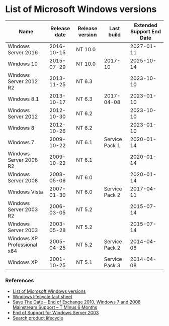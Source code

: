 
# List of Microsoft Windows versions
Name | Release date | Release version | Last build | Extended Support End Date
---- | ------------ | --------------- | ---------- | -------------------------
Windows Server 2016 | 2016-10-15 | NT 10.0 |   | 2027-01-11
Windows 10 | 2015-07-29 | NT 10.0 | 2017-10 | 2025-10-14
Windows Server 2012 R2 | 2013-11-25 | NT 6.3 |   | 2023-10-10
Windows 8.1 | 2013-10-17 | NT 6.3 | 2017-04-08 | 2023-01-10
Windows Server 2012 | 2012-10-30 | NT 6.2 |   | 2023-10-10
Windows 8 | 2012-10-26 | NT 6.2 |  | 2023-01-10
Windows 7 | 2009-10-22 | NT 6.1 | Service Pack 1 | 2020-01-14
Windows Server 2008 R2 | 2009-10-22 | NT 6.1 |  | 2020-01-14
Windows Server 2008 | 2008-05-06 | NT 6.0 |   | 2020-01-14 
Windows Vista | 2007-01-30 | NT 6.0 | Service Pack 2 | 2017-04-11
Windows Server 2003 R2 | 2006-03-05 | NT 5.2 |   | 2015-07-14
Windows Server 2003 | 2003-05-28 | NT 5.2 |  | 2015-07-14 
Windows XP Professional x64 | 2005-04-25 | NT 5.2 | Service Pack 2 | 2014-04-08
Windows XP | 2001-10-25 | NT 5.1 | Service Pack 3 | 2014-04-08

### References
* [List of Microsoft Windows versions](https://en.wikipedia.org/wiki/List_of_Microsoft_Windows_versions)
* [Windows lifecycle fact sheet](https://support.microsoft.com/en-sg/help/13853/windows-lifecycle-fact-sheet)
* [Save The Date – End of Exchange 2010, Windows 7 and 2008 Mainstream Support – T Minus 6 Months](https://blogs.technet.microsoft.com/rmilne/2014/07/24/save-the-date-end-of-exchange-2010-windows-7-and-2008-mainstream-support-t-minus-6-months/)
* [End of Support for Windows Server 2003](https://www.petri.com/windows-server-2003-end-of-support)
* [Search product lifecycle](https://support.microsoft.com/en-sg/lifecycle/search)
